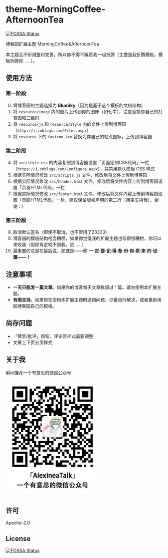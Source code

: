 # theme-MorningCoffee-AfternoonTea
[![FOSSA Status](https://app.fossa.io/api/projects/git%2Bgithub.com%2Falexinea%2Ftheme-MorningCoffee-AfternoonTea.svg?type=shield)](https://app.fossa.io/projects/git%2Bgithub.com%2Falexinea%2Ftheme-MorningCoffee-AfternoonTea?ref=badge_shield)


博客园扩展主题 MorningCoffee&amp;AfternoonTea

本主题会不断调整和完善，所以你不得不跟着我一起折腾（主要是我折腾模板，模板折腾你……）。

## 使用方法

### 第一阶段

0. 将博客园的主题选择为 **BlueSky**（因为是基于这个模板的文档结构）
1. 将 `resource/image` 内的图片上传到你的图床（如七牛），注意替换你自己的打赏图和二维码
2. 将 `resource/js` 和 `resource/style` 内的文件上传到博客园（`http://i.cnblogs.com/Files.aspx`）
3. 将 `resource` 下的 `favicon.ico` 替换为你自己的站点图标，上传到博客园

### 第二阶段

4. 将 `src/style.css` 的内容复制到博客园设置「页面定制CSS代码」一栏（`https://i.cnblogs.com/Configure.aspx`），并禁用默认模板 CSS 样式
5. 根据实际情况修改 `src/scripts.js` 文件，修改后将文件上传到博客园
6. 根据实际情况修改 `src/header.html` 文件，修改后将文件内容上传到博客园设置「页首HTML代码」一栏
7. 根据实际情况修改 `src/footer.html` 文件，修改后将文件内容上传到博客园设置「页脚HTML代码」一栏，建议保留版权声明的第二行（用来支持我），谢谢：）

### 第三阶段

8. 取消默认签名（即便不取消，也不管用了23333）
9. 博客园的模板结构相当糟糕，如果你觉得我的扩展主题也写得很糟糕，你可以来咬我（但你肯定咬不到我，逃……）
10. 最重要的总是在最后说，那就是——**你·一·定·要·记·得·备·份·你·原·来·的·设·置——！**


## 注意事项

+ **一天只能发一篇文章**。如果你的博客每天文章数超过 1 篇，请勿使用本扩展主题。
+ **有限支持**。如果你在使用本扩展主题时遇到问题，尽量自行解决，或者重新用回博客园自己的模板。

## 尚存问题

+ 「赞赏/批评」按钮、评论区样式需要调整
+ 文章上下页分页样式

## 关于我

瞬间推荐一个有意思的微信公众号

<img src="resource/image/wechat-mp.png" width="300" />

## 许可

Apache-2.0

## License
[![FOSSA Status](https://app.fossa.io/api/projects/git%2Bgithub.com%2Falexinea%2Ftheme-MorningCoffee-AfternoonTea.svg?type=large)](https://app.fossa.io/projects/git%2Bgithub.com%2Falexinea%2Ftheme-MorningCoffee-AfternoonTea?ref=badge_large)